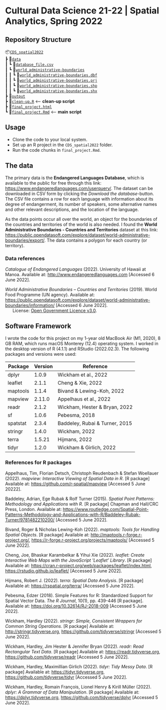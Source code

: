 # Cultural Data Science 21-22 | Spatial Analytics, Spring 2022
## Repository Structure
📦[`CDS_spatial2022`](https://github.com/agnesbn/CDS_spatial2022)\
 ┣ 📂[`data`](https://github.com/agnesbn/CDS_spatial2022/tree/main/data)\
 ┃ ┗ 📜[`database_file.csv`](https://github.com/agnesbn/CDS_spatial2022/blob/main/data/database_file.csv)\
 ┃ ┗ 📂[`world_administrative-boundaries`](https://github.com/agnesbn/CDS_spatial2022/tree/main/data/world-administrative-boundaries)\
 ┃ ┃ ┗ 📜[`world_administrative-boundaries.dbf`](https://github.com/agnesbn/CDS_spatial2022/blob/main/data/world-administrative-boundaries/world-administrative-boundaries.dbf)\
 ┃ ┃ ┗ 📜[`world_administrative-boundaries.prj`](https://github.com/agnesbn/CDS_spatial2022/blob/main/data/world-administrative-boundaries/world-administrative-boundaries.prj)\
 ┃ ┃ ┗ 📜[`world_administrative-boundaries.shp`](https://github.com/agnesbn/CDS_spatial2022/blob/main/data/world-administrative-boundaries/world-administrative-boundaries.shp)\
 ┃ ┃ ┗ 📜[`world_administrative-boundaries.shx`](https://github.com/agnesbn/CDS_spatial2022/blob/main/data/world-administrative-boundaries/world-administrative-boundaries.shx)\
 ┣ 📂[`output`](https://github.com/agnesbn/CDS_spatial2022/tree/main/output)\
 ┣ 📜[`clean-up.R`](https://github.com/agnesbn/CDS_spatial2022/blob/main/clean-up.R) <-- __clean-up script__\
 ┣ 📜[`final_project.html`](https://github.com/agnesbn/CDS_spatial2022/blob/main/final_project.html)\
 ┗ 📜[`final_project.Rmd`](https://github.com/agnesbn/CDS_spatial2022/blob/main/final_project.Rmd) <-- __main script__

## Usage
- Clone the code to your local system.
- Set up an R project in the `CDS_spatial2022` folder.
- Run the code chunks in `final_project.Rmd`.

## The data
The primary data is the __Endangered Languages Database__, which is available to the public for free through this link: https://www.endangeredlanguages.com/userquery/. The dataset can be downloaded in CSV form by clicking the _Download the database_-button. The CSV file contains a row for each language with information about its degree of endangerment, its number of speakers, some alternative names and other relevant descriptions, and the location of the language. 

As the data points occur all over the world, an object for the boundaries of the countries and territories of the world is also needed. I found the __World Administrative Boundaries - Countries and Territories__ dataset at this link: https://public.opendatasoft.com/explore/dataset/world-administrative-boundaries/export/. The data contains a polygon for each country (or territory).

### Data references
_Catalogue of Endangered Languages_ (2022). University of Hawaii at Manoa. Available at: http://www.endangeredlanguages.com [Accessed 6 June 2022].


_World Administrative Boundaries – Countries and Territories_ (2019). World Food Programme (UN agency). Available at: https://public.opendatasoft.com/explore/dataset/world-administrative-boundaries/information/ [Accessed 6 June 2022].\
&nbsp;&nbsp;&nbsp;&nbsp;&nbsp;&nbsp;License: [Open Government Licence v3.0](https://www.nationalarchives.gov.uk/doc/open-government-licence/version/3/).

## Software Framework
I wrote the code for this project on my 1-year old MacBook Air (M1, 2020), 8 GB RAM, which runs macOS Monterey (12.4) operating system. I worked in the desktop version of R (4.1.1) and RStudio (2022.02.3). The following packages and versions were used:

| Package  | Version | Reference                      |
|----------|---------|--------------------------------|
| dplyr    | 1.0.9   | Wickham et al., 2022           |
| leaflet  | 2.1.1   | Cheng & Xie, 2022              |
| maptools | 1.1.4   | Bivand & Lewing-Koh, 2022      |
| mapview  | 2.11.0  | Appelhaus et al., 2022         |
| readr    | 2.1.2   | Wickham, Hester & Bryan, 2022  |
| sf       | 1.0.6   | Pebesma, 2018                  |
| spatstat | 2.3.4   | Baddeley, Rubai & Turner, 2015 |
| stringr  | 1.4.0   | Wickham, 2022                  |
| terra    | 1.5.21  | Hijmans, 2022                  |
| tidyr    | 1.2.0   | Wickham & Girlich, 2022        |


### References for R packages 
Appelhaus, Tim, Florian Detsch, Christoph Reudenbach & Stefan Woellauer (2022). _mapview: Interactive Viewing of Spatial Data in R_. [R package] Available at: https://github.com/r-spatial/mapview [Accessed 5 June 20222].


Baddeley, Adrian, Ege Rubak & Rolf Turner (2015). _Spatial Point Patterns: Methodology and Applications with R_. [R package] Chapman and Hall/CRC Press, London. Available at: https://www.routledge.com/Spatial-Point-Patterns-Methodology-and-Applications-with-R/Baddeley-Rubak-Turner/9781482210200/ [Accessed 5 June 2022].


Bivand, Roger & Nicholas Lewing-Koh (2022). _maptools: Tools for Handling Spatial Objects_. [R package] Available at: http://maptools.r-forge.r-project.org/, https://r-forge.r-project.org/projects/maptools/ [Accessed 5 June 2022].


Cheng, Joe, Bhaskar Karambelkar & Yihui Xie (2022). _leaflet: Create Interactive Web Maps with the JavaScript 'Leaflet' Library_. [R package] Available at: https://cran.r-project.org/web/packages/leaflet/index.html, https://rstudio.github.io/leaflet/ [Accessed 5 June 2022]. 
 
 
Hijmans, Robert J. (2022). _terra: Spatial Data Analysis_. [R package] Available at: https://rspatial.org/terra/ [Accessed 5 June 2022].


Pebesma, Edzer (2018). Simple Features for R: Standardized Support for Spatial Vector Data. _The R Journal_, 10(1), pp. 439-446 [R package]. Available at: https://doi.org/10.32614/RJ-2018-009 [Accessed 5 June 2022].

 
Wickham, Hardley (2022). _stringr: Simple, Consistent Wrappers for Common String Operations_. [R package] Available at: http://stringr.tidyverse.org, https://github.com/tidyverse/stringr [Accessed 5 June 2022].


Wickham, Hardley, Jim Hester & Jennifer Bryan (2022). _readr: Read Rectangular Text Data_. [R package] Available at: https://readr.tidyverse.org, https://github.com/tidyverse/readr [Accessed 5 June 2022].


Wickham, Hardley, Maximillian Girlich (2022). _tidyr: Tidy Messy Data_. [R package] Available at: https://tidyr.tidyverse.org, https://github.com/tidyverse/tidyr [Accessed 5 June 2022].


Wickham, Hardley, Romain François, Lionel Henry & Kirill Müller (2022). _dplyr: A Grammar of Data Manipulation_. [R package] Available at: https://dplyr.tidyverse.org, https://github.com/tidyverse/dplyr [Accessed 5 June 2022].
